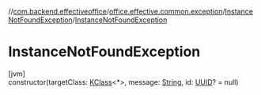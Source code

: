 //[com.backend.effectiveoffice](../../../index.md)/[office.effective.common.exception](../index.md)/[InstanceNotFoundException](index.md)/[InstanceNotFoundException](-instance-not-found-exception.md)

# InstanceNotFoundException

[jvm]\
constructor(targetClass: [KClass](https://kotlinlang.org/api/latest/jvm/stdlib/kotlin.reflect/-k-class/index.html)&lt;*&gt;, message: [String](https://kotlinlang.org/api/latest/jvm/stdlib/kotlin/-string/index.html), id: [UUID](https://docs.oracle.com/javase/8/docs/api/java/util/UUID.html)? = null)
